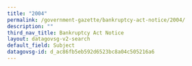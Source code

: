 ```yaml
---
title: "2004"
permalink: /government-gazette/bankruptcy-act-notice/2004/
description: ""
third_nav_title: Bankruptcy Act Notice
layout: datagovsg-v2-search
default_field: Subject
datagovsg-id: d_ac86fb5eb592d6523bc8a04c505216a6
---
```

